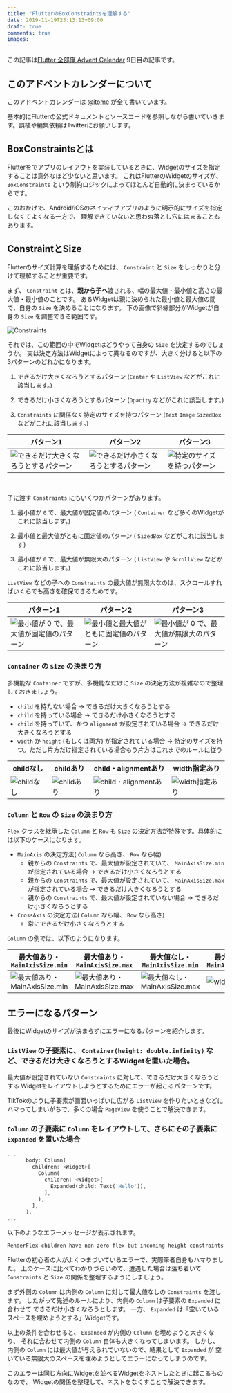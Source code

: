 ```yaml
---
title: "FlutterのBoxConstraintsを理解する"
date: 2019-11-19T23:13:13+09:00
draft: true
comments: true
images:
---
```


この記事は[Flutter 全部俺 Advent Calendar](https://adventar.org/calendars/4140) 9日目の記事です。

## このアドベントカレンダーについて
このアドベントカレンダーは [@itome](https://twitter.com/itometeam) が全て書いています。

基本的にFlutterの公式ドキュメントとソースコードを参照しながら書いていきます。誤植や編集依頼はTwitterにお願いします。

## BoxConstraintsとは
Flutterをでアプリのレイアウトを実装しているときに、Widgetのサイズを指定することは意外なほど少ないと思います。
これはFlutterのWidgetのサイズが、 `BoxConstraints` という制約ロジックによってほとんど自動的に決まっているからです。

このおかげで、Android/iOSのネイティブアプリのように明示的にサイズを指定しなくてよくなる一方で、
理解できていないと思わぬ落とし穴にはまることもあります。

## ConstraintとSize
Flutterのサイズ計算を理解するためには、 `Constraint` と `Size` をしっかりと分けて理解することが重要です。

まず、 `Constraint` とは、**親から子へ**渡される、幅の最大値・最小値と高さの最大値・最小値のことです。
あるWidgetは親に決められた最小値と最大値の間で、自身の `Size` を決めることになります。
下の画像で斜線部分がWidgetが自身の `Size` を調整できる範囲です。

![Constraints](./constraints.png)

それでは、この範囲の中でWidgetはどうやって自身の `Size` を決定するのでしょうか。
実は決定方法はWidgetによって異なるのですが、大きく分けると以下の3パターンのどれかになります。

1. できるだけ大きくなろうとするパターン
(`Center` や `ListView` などがこれに該当します。)

2. できるだけ小さくなろうとするパターン
(`Opacity` などがこれに該当します。)

3. `Constraints` に関係なく特定のサイズを持つパターン
(`Text` `Image` `SizedBox` などがこれに該当します。)

|  パターン1 |  パターン2  |  パターン3  |
| ---- | ---- | ---- |
| ![できるだけ大きくなろうとするパターン](./size_as_big_as_possible.png) |  ![できるだけ小さくなろうとするパターン](./size_as_small_as_possible.png)  |  ![特定のサイズを持つパターン](./size_specific.png) |

<br/>

子に渡す `Constraints` にもいくつかパターンがあります。

1. 最小値が `0` で、最大値が固定値のパターン
( `Container` など多くのWidgetがこれに該当します。)

2. 最小値と最大値がともに固定値のパターン
( `SizedBox` などがこれに該当します)

3. 最小値が `0` で、最大値が無限大のパターン
( `ListView` や `ScrollView` などがこれに該当します。)

`ListView` などの子への `Constraints` の最大値が無限大なのは、スクロールすればいくらでも高さを確保できるためです。

|  パターン1 |  パターン2  |  パターン3  |
| ---- | ---- | ---- |
| ![最小値が `0` で、最大値が固定値のパターン](./constraints_bounded.png) |  ![最小値と最大値がともに固定値のパターン](./constraints_fixed.png) |  ![最小値が `0` で、最大値が無限大のパターン](./constraints_unbounded.png) |

### `Container` の `Size` の決まり方
多機能な `Container` ですが、多機能なだけに `Size` の決定方法が複雑なので整理しておきましょう。

- `child` を持たない場合 → できるだけ大きくなろうとする
- `child` を持っている場合 → できるだけ小さくなろうとする
- `child` を持っていて、かつ `alignment` が設定されている場合 → できるだけ大きくなろうとする
- `width` か `height` (もしくは両方) が指定されている場合 → 特定のサイズを持つ。ただし片方だけ指定されている場合もう片方はこれまでのルールに従う

| childなし | childあり | child・alignmentあり | width指定あり |
| ---- | ---- | ---- | ---- |
| ![childなし](./container_without_child.png) |  ![childあり](./container_with_child.png)  |  ![child・alignmentあり](./container_with_child_and_alignment.png) |  ![width指定あり](./container_with_width.png) |


### `Column` と `Row` の `Size` の決まり方
`Flex` クラスを継承した `Column` と `Row` も `Size` の決定方法が特殊です。具体的には以下のケースになります。

- `MainAxis` の決定方法( `Column` なら高さ、 `Row` なら幅)
  - 親からの `Constraints` で、最大値が設定されていて、 `MainAxisSize.min` が指定されている場合 →
  できるだけ小さくなろうとする
  - 親からの `Constraints` で、最大値が設定されていて、 `MainAxisSize.max` が指定されている場合 →
  できるだけ大きくなろうとする
  - 親からの `Constraints` で、最大値が設定されていない場合 → できるだけ小さくなろうとする
- `CrossAxis` の決定方法( `Column` なら幅、 `Row` なら高さ)
  - 常にできるだけ小さくなろうとする
  
`Column` の例では、以下のようになります。

| 最大値あり・ `MainAxisSize.min` | 最大値あり・ `MainAxisSize.max` | 最大値なし・ `MainAxisSize.min` | 最大値なし・ `MainAxisSize.max` |
| ---- | ---- | ---- | ---- |
| ![最大値あり・MainAxisSize.min](./column_min_with_max_constraint.png) |  ![最大値あり・MainAxisSize.max](./column_max_with_max_constraint.png) |  ![最大値なし・MainAxisSize.max](./column_without_max_constraint.png) |  ![width指定あり](./column_without_max_constraint.png) |

## エラーになるパターン
最後にWidgetのサイズが決まらずにエラーになるパターンを紹介します。

### `ListView` の子要素に、 `Container(height: double.infinity)` など、できるだけ大きくなろうとするWidgetを置いた場合。

最大値が設定されていない `Constraints` に対して、できるだけ大きくなろうとする
Widgetをレイアウトしようとするためにエラーが起こるパターンです。

TikTokのように子要素が画面いっぱいに広がる `ListView` を作りたいときなどに
ハマってしまいがちで、多くの場合 `PageView` を使うことで解決できます。

### `Column` の子要素に `Column` をレイアウトして、さらにその子要素に `Expanded` を置いた場合

```dart
...
      body: Column(
        children: <Widget>[
          Column(
            children: <Widget>[
              Expanded(child: Text('Hello')),
            ],
          ),
        ],
      ),
...
```

以下のようなエラーメッセージが表示されます。

```txt
RenderFlex children have non-zero flex but incoming height constraints are unbounded.
```

Flutterの初心者の人がよくつまづいているエラーで、実際筆者自身もハマりました。
上のケースに比べてわかりづらいので、遭遇した場合は落ち着いて
`Constraints` と `Size` の関係を整理するようにしましょう。

まず外側の `Column` は内側の `Column` に対して最大値なしの `Constraints` を渡します。
したがって先述のルールにより、内側の `Column` は子要素の `Expanded` に合わせて
できるだけ小さくなろうとします。
一方、 `Expanded` は「空いているスペースを埋めようとする」Widgetです。

以上の条件を合わせると、 `Expanded` が内側の `Column` を埋めようと大きくなり、
それに合わせて内側の `Column` 自体も大きくなってしまいます。
しかし、内側の `Column` には最大値が与えられていないので、結果として `Expanded` が
空いている無限大のスペースを埋めようとしてエラーになってしまうのです。

このエラーは同じ方向にWidgetを並べるWidgetをネストしたときに起こるものなので、
Widgetの関係を整理して、ネストをなくすことで解決できます。
